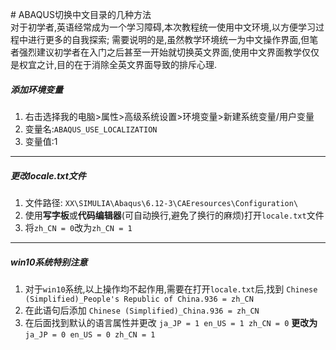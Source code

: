 # ABAQUS切换中文目录的几种方法  
对于初学者,英语经常成为一个学习障碍,本次教程统一使用中文环境,以方便学习过程中进行更多的自我探索;
需要说明的是,虽然教学环境统一为中文操作界面,但笔者强烈建议初学者在入门之后甚至一开始就切换英文界面,使用中文界面教学仅仅是权宜之计,目的在于消除全英文界面导致的排斥心理.
##### 添加环境变量
1. 右击选择我的电脑>属性>高级系统设置>环境变量>新建系统变量/用户变量
2. 变量名:`ABAQUS_USE_LOCALIZATION`
3. 变量值:1

---
##### 更改locale.txt文件
1. 文件路径:
`
XX\SIMULIA\Abaqus\6.12-3\CAEresources\Configuration\
`
2. 使用**写字板**或**代码编辑器**(可自动换行,避免了换行的麻烦)打开`locale.txt`文件
3. 将`zh_CN = 0`改为`zh_CN = 1`
---
##### win10系统特别注意
1. 对于`win10`系统,以上操作均不起作用,需要在打开`locale.txt`后,找到
`Chinese (Simplified)_People's Republic of China.936 = zh_CN`
2. 在此语句后添加
`Chinese (Simplified)_China.936 = zh_CN`
3. 在后面找到默认的语言属性并更改
`
ja_JP = 1
en_US = 1
zh_CN = 0
`
**更改为**
`
ja_JP = 0
en_US = 0
zh_CN = 1
`
